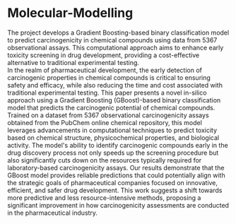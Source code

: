 # Molecular-Modelling
The project develops a Gradient Boosting-based binary classification model to predict carcinogenicity in chemical compounds using data from 5367 observational assays. This computational approach aims to enhance early toxicity screening in drug development, providing a cost-effective alternative to traditional experimental testing.  
In the realm of pharmaceutical development, the early detection of carcinogenic properties in chemical compounds is critical to ensuring safety and efficacy, while also reducing the time and cost associated with traditional experimental testing. This paper presents a novel in-silico approach using a Gradient Boosting (GBoost)-based binary classification model that predicts the carcinogenic potential of chemical compounds. Trained on a dataset from 5367 observational carcinogenicity assays obtained from the PubChem online chemical repository, this model leverages advancements in computational techniques to predict toxicity based on chemical structure, physicochemical properties, and biological activity. The model's ability to identify carcinogenic compounds early in the drug discovery process not only speeds up the screening procedure but also significantly cuts down on the resources typically required for laboratory-based carcinogenicity assays. Our results demonstrate that the GBoost model provides reliable predictions that could potentially align with the strategic goals of pharmaceutical companies focused on innovative, efficient, and safer drug development. This work suggests a shift towards more predictive and less resource-intensive methods, proposing a significant improvement in how carcinogenicity assessments are conducted in the pharmaceutical industry.
